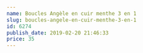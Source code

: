 ```yaml
---
name: Boucles Angèle en cuir menthe 3 en 1
slug: boucles-angele-en-cuir-menthe-3-en-1
id: 6274
publish_date: 2019-02-20 21:46:33
price: 35
---
```

